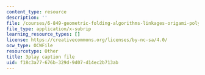 ```yaml
---
content_type: resource
description: ''
file: /courses/6-849-geometric-folding-algorithms-linkages-origami-polyhedra-fall-2012/f18c3a77676b329d9d07d14ec2b713ab_dLjCy6RmBN4.srt
file_type: application/x-subrip
learning_resource_types: []
license: https://creativecommons.org/licenses/by-nc-sa/4.0/
ocw_type: OCWFile
resourcetype: Other
title: 3play caption file
uid: f18c3a77-676b-329d-9d07-d14ec2b713ab
---
```

